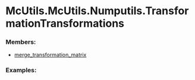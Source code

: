# <a id="McUtils.McUtils.Numputils.TransformationTransformations">McUtils.McUtils.Numputils.TransformationTransformations</a>
    


### Members:

  - [merge_transformation_matrix](TransformationTransformations/merge_transformation_matrix.md)

### Examples:

